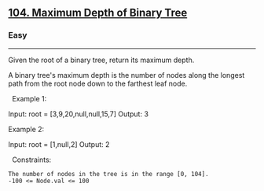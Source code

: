 <h2><a href="https://leetcode.com/problems/maximum-depth-of-binary-tree/">104. Maximum Depth of Binary Tree</a></h2><h3>Easy</h3><hr>Given the root of a binary tree, return its maximum depth.

A binary tree's maximum depth is the number of nodes along the longest path from the root node down to the farthest leaf node.

 
Example 1:

Input: root = [3,9,20,null,null,15,7]
Output: 3


Example 2:

Input: root = [1,null,2]
Output: 2


 
Constraints:


	The number of nodes in the tree is in the range [0, 104].
	-100 <= Node.val <= 100

